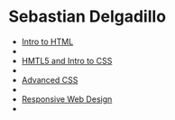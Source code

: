 # Sebastian Delgadillo
<ul>
    <li><a href="intro_to_html/index.html" target="_blank">Intro to HTML</a><li>
    <li><a href="HTML5_intro_to_css/index.html" target="_blank">HMTL5 and Intro to CSS</a><li>
    <li><a href="adv_css/index.html" target="_blank">Advanced CSS</a><li>
    <li><a href="responsive/index.html" target="_blank">Responsive Web Design</a><li>
<ul>